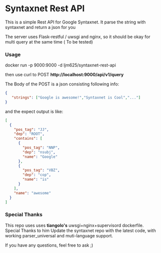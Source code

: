 # Syntaxnet Rest API
This is a simple Rest API for Google Syntaxnet. It parse the string with syntaxnet and return a json for you

The server uses Flask-restful / uwsgi and nginx, so it should be okay for multi query at the same time ( To be tested)

### Usage
docker run -p 9000:9000 -d ljm625/syntaxnet-rest-api

then use curl to POST **http://localhost:9000/api/v1/query**

The Body of the POST is a json consisting following info:
```json
{
   "strings": ["Google is awesome!","Syntaxnet is Cool","..."] 
}
```

and the expect output is like:
```json
[
  {
    "pos_tag": "JJ",
    "dep": "ROOT",
    "contains": [
      {
        "pos_tag": "NNP",
        "dep": "nsubj",
        "name": "Google"
      },
      {
        "pos_tag": "VBZ",
        "dep": "cop",
        "name": "is"
      }
    ],
    "name": "awesome"
  }
]
```

### Special Thanks
This repo uses uses **tiangolo's** uwsgi+nginx+supervisord dockerfile. Special Thanks to him
Update the syntaxnet repo with the latest code, with working parser_universal and muti-language support.

If you have any questions, feel free to ask ;)
